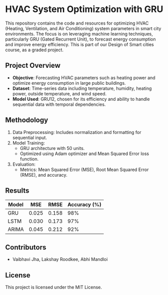 # HVAC System Optimization with GRU

This repository contains the code and resources for optimizing HVAC (Heating, Ventilation, and Air Conditioning) system parameters in smart city environments. The focus is on leveraging machine learning techniques, particularly GRU (Gated Recurrent Unit), to forecast energy consumption and improve energy efficiency. This is part of our Design of Smart cities course, as a graded project.

## Project Overview

- **Objective**: Forecasting HVAC parameters such as heating power and optimize energy consumption in large public buildings.
- **Dataset**: Time-series data including temperature, humidity, heating power, outside temperature, and wind speed.
- **Model Used**: GRU12, chosen for its efficiency and ability to handle sequential data with temporal dependencies.

## Methodology

1. Data Preprocessing: Includes normalization and formatting for sequential input.
2. Model Training:
   - GRU architecture with 50 units.
   - Optimized using Adam optimizer and Mean Squared Error loss function.
3. Evaluation:
   - Metrics: Mean Squared Error (MSE), Root Mean Squared Error (RMSE), and accuracy.

## Results

| **Model** | **MSE** | **RMSE** | **Accuracy (%)** |
|-----------|---------|----------|------------------|
| GRU       | 0.025   | 0.158    | 98%              |
| LSTM      | 0.030   | 0.173    | 97%              |
| ARIMA     | 0.045   | 0.212    | 92%              |


## Contributors

 - Vaibhavi Jha, Lakshay Roodkee, Abhi Mandloi
  

## License

This project is licensed under the MIT License.

